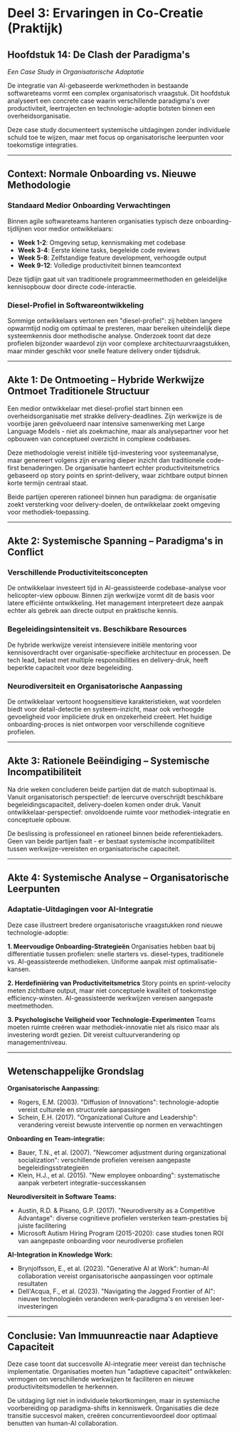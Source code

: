 # Deel 3: Ervaringen in Co-Creatie (Praktijk)  
## Hoofdstuk 14: De Clash der Paradigma's  
*Een Case Study in Organisatorische Adaptatie*

De integratie van AI-gebaseerde werkmethoden in bestaande softwareteams vormt een complex organisatorisch vraagstuk. Dit hoofdstuk analyseert een concrete case waarin verschillende paradigma's over productiviteit, leertrajecten en technologie-adoptie botsten binnen een overheidsorganisatie.

Deze case study documenteert systemische uitdagingen zonder individuele schuld toe te wijzen, maar met focus op organisatorische leerpunten voor toekomstige integraties.

---

## Context: Normale Onboarding vs. Nieuwe Methodologie

### Standaard Medior Onboarding Verwachtingen
Binnen agile softwareteams hanteren organisaties typisch deze onboarding-tijdlijnen voor medior ontwikkelaars:
- **Week 1-2**: Omgeving setup, kennismaking met codebase
- **Week 3-4**: Eerste kleine tasks, begeleide code reviews  
- **Week 5-8**: Zelfstandige feature development, verhoogde output
- **Week 9-12**: Volledige productiviteit binnen teamcontext

Deze tijdlijn gaat uit van traditionele programmeermethoden en geleidelijke kennisopbouw door directe code-interactie.

### Diesel-Profiel in Softwareontwikkeling
Sommige ontwikkelaars vertonen een "diesel-profiel": zij hebben langere opwarmtijd nodig om optimaal te presteren, maar bereiken uiteindelijk diepe systeemkennis door methodische analyse. Onderzoek toont dat deze profielen bijzonder waardevol zijn voor complexe architectuurvraagstukken, maar minder geschikt voor snelle feature delivery onder tijdsdruk.

---

## Akte 1: De Ontmoeting – Hybride Werkwijze Ontmoet Traditionele Structuur

Een medior ontwikkelaar met diesel-profiel start binnen een overheidsorganisatie met strakke delivery-deadlines. Zijn werkwijze is de voorbije jaren geëvolueerd naar intensive samenwerking met Large Language Models - niet als zoekmachine, maar als analysepartner voor het opbouwen van conceptueel overzicht in complexe codebases.

Deze methodologie vereist initiële tijd-investering voor systeemanalyse, maar genereert volgens zijn ervaring dieper inzicht dan traditionele code-first benaderingen. De organisatie hanteert echter productiviteitsmetrics gebaseerd op story points en sprint-delivery, waar zichtbare output binnen korte termijn centraal staat.

Beide partijen opereren rationeel binnen hun paradigma: de organisatie zoekt versterking voor delivery-doelen, de ontwikkelaar zoekt omgeving voor methodiek-toepassing.

---

## Akte 2: Systemische Spanning – Paradigma's in Conflict

### Verschillende Productiviteitsconcepten
De ontwikkelaar investeert tijd in AI-geassisteerde codebase-analyse voor helicopter-view opbouw. Binnen zijn werkwijze vormt dit de basis voor latere efficiënte ontwikkeling. Het management interpreteert deze aanpak echter als gebrek aan directe output en praktische kennis.

### Begeleidingsintensiteit vs. Beschikbare Resources  
De hybride werkwijze vereist intensievere initiële mentoring voor kennisoverdracht over organisatie-specifieke architectuur en processen. De tech lead, belast met multiple responsibilities en delivery-druk, heeft beperkte capaciteit voor deze begeleiding.

### Neurodiversiteit en Organisatorische Aanpassing
De ontwikkelaar vertoont hoogsensitieve karakteristieken, wat voordelen biedt voor detail-detectie en systeem-inzicht, maar ook verhoogde gevoeligheid voor impliciete druk en onzekerheid creëert. Het huidige onboarding-proces is niet ontworpen voor verschillende cognitieve profielen.

---

## Akte 3: Rationele Beëindiging – Systemische Incompatibiliteit

Na drie weken concluderen beide partijen dat de match suboptimaal is. Vanuit organisatorisch perspectief: de leercurve overschrijdt beschikbare begeleidingscapaciteit, delivery-doelen komen onder druk. Vanuit ontwikkelaar-perspectief: onvoldoende ruimte voor methodiek-integratie en conceptuele opbouw.

De beslissing is professioneel en rationeel binnen beide referentiekaders. Geen van beide partijen faalt - er bestaat systemische incompatibiliteit tussen werkwijze-vereisten en organisatorische capaciteit.

---

## Akte 4: Systemische Analyse – Organisatorische Leerpunten

### Adaptatie-Uitdagingen voor AI-Integratie
Deze case illustreert bredere organisatorische vraagstukken rond nieuwe technologie-adoptie:

**1. Meervoudige Onboarding-Strategieën**
Organisaties hebben baat bij differentiatie tussen profielen: snelle starters vs. diesel-types, traditionele vs. AI-geassisteerde methodieken. Uniforme aanpak mist optimalisatie-kansen.

**2. Herdefiniëring van Productiviteitsmetrics**
Story points en sprint-velocity meten zichtbare output, maar niet conceptuele kwaliteit of toekomstige efficiency-winsten. AI-geassisteerde werkwijzen vereisen aangepaste meetmethoden.

**3. Psychologische Veiligheid voor Technologie-Experimenten**
Teams moeten ruimte creëren waar methodiek-innovatie niet als risico maar als investering wordt gezien. Dit vereist cultuurverandering op managementniveau.

---

## Wetenschappelijke Grondslag

**Organisatorische Aanpassing:**
- Rogers, E.M. (2003). "Diffusion of Innovations": technologie-adoptie vereist culturele en structurele aanpassingen
- Schein, E.H. (2017). "Organizational Culture and Leadership": verandering vereist bewuste interventie op normen en verwachtingen

**Onboarding en Team-integratie:**
- Bauer, T.N., et al. (2007). "Newcomer adjustment during organizational socialization": verschillende profielen vereisen aangepaste begeleidingsstrategieën
- Klein, H.J., et al. (2015). "New employee onboarding": systematische aanpak verbetert integratie-successkansen

**Neurodiversiteit in Software Teams:**
- Austin, R.D. & Pisano, G.P. (2017). "Neurodiversity as a Competitive Advantage": diverse cognitieve profielen versterken team-prestaties bij juiste facilitering
- Microsoft Autism Hiring Program (2015-2020): case studies tonen ROI van aangepaste onboarding voor neurodiverse profielen

**AI-Integration in Knowledge Work:**
- Brynjolfsson, E., et al. (2023). "Generative AI at Work": human-AI collaboration vereist organisatorische aanpassingen voor optimale resultaten
- Dell'Acqua, F., et al. (2023). "Navigating the Jagged Frontier of AI": nieuwe technologieën veranderen werk-paradigma's en vereisen leer-investeringen

---

## Conclusie: Van Immuunreactie naar Adaptieve Capaciteit

Deze case toont dat succesvolle AI-integratie meer vereist dan technische implementatie. Organisaties moeten hun "adaptieve capaciteit" ontwikkelen: vermogen om verschillende werkwijzen te faciliteren en nieuwe productiviteitsmodellen te herkennen.

De uitdaging ligt niet in individuele tekortkomingen, maar in systemische voorbereiding op paradigma-shifts in kenniswerk. Organisaties die deze transitie succesvol maken, creëren concurrentievoordeel door optimaal benutten van human-AI collaboration.